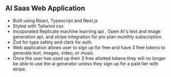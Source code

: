 ## AI Saas Web Application

-   Built using React, Typescript and Next.js
-   Styled with Tailwind css
-   Incoporated Replicate machine learning api , Open AI's text and image generation api, and stripe integration for pro plan monthly subscription.
-   Zod for type safety and clerk for auth
-   Web application allows user to sign up for free and have 3 free tokens to generate text, images, video, or music.
-   Once the user has used up their 3 free allotted tokens they will no longer be able to use the ai generator unless they sign up for a paid tier with stripe.
